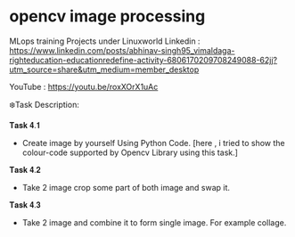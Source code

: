 # opencv image processing
MLops training Projects under Linuxworld 
Linkedin : https://www.linkedin.com/posts/abhinav-singh95_vimaldaga-righteducation-educationredefine-activity-6806170209708249088-62jj?utm_source=share&utm_medium=member_desktop

YouTube : https://youtu.be/roxXOrX1uAc

❄️Task Description:

𝐓𝐚𝐬𝐤 𝟒.𝟏

- Create image by yourself Using Python Code.
[here , i tried to show the colour-code supported by Opencv Library using this task.]

𝐓𝐚𝐬𝐤 𝟒.𝟐
- Take 2 image crop some part of both image and swap it.

𝐓𝐚𝐬𝐤 𝟒.𝟑
- Take 2 image and combine it to form single image. For example collage.

